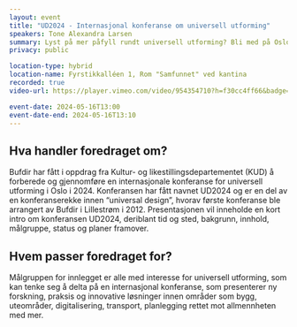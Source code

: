 ```yaml
---
layout: event
title: "UD2024 - Internasjonal konferanse om universell utforming"
speakers: Tone Alexandra Larsen
summary: Lyst på mer påfyll rundt universell utforming? Bli med på Oslo Plaza 20. - 22. november 2024.
privacy: public

location-type: hybrid
location-name: Fyrstikkalléen 1, Rom "Samfunnet" ved kantina
recorded: true
video-url: https://player.vimeo.com/video/954354710?h=f30cc4ff66&badge=0&autopause=0&player_id=0&app_id=58479&texttrack=no

event-date: 2024-05-16T13:00
event-date-end: 2024-05-16T13:10
---
```


## Hva handler foredraget om?

Bufdir har fått i oppdrag fra Kultur- og likestillingsdepartementet (KUD) å forberede og gjennomføre en internasjonale konferanse for
universell utforming i Oslo i 2024. Konferansen har fått navnet UD2024 og er en del av en konferanserekke innen “universal design”, hvorav første konferanse ble arrangert av Bufdir i Lillestrøm i 2012.
Presentasjonen vil inneholde en kort intro om konferansen UD2024, deriblant tid og sted, bakgrunn, innhold, målgruppe, status og planer framover.

## Hvem passer foredraget for?

Målgruppen for innlegget er alle med interesse for universell utforming, som kan tenke seg å delta på en internasjonal konferanse, som presenterer ny forskning, praksis og innovative løsninger innen områder som bygg, uteområder, digitalisering, transport, planlegging rettet mot allmennheten med mer.
